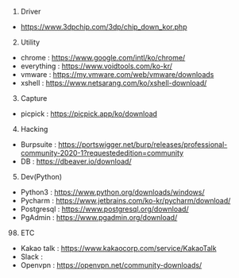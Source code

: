 1. Driver
 - https://www.3dpchip.com/3dp/chip_down_kor.php

2. Utility
 - chrome : https://www.google.com/intl/ko/chrome/
 - everything : https://www.voidtools.com/ko-kr/
 - vmware : https://my.vmware.com/web/vmware/downloads
 - xshell : https://www.netsarang.com/ko/xshell-download/

3. Capture
 - picpick : https://picpick.app/ko/download
 
4. Hacking
 - Burpsuite : https://portswigger.net/burp/releases/professional-community-2020-1?requestededition=community
 - DB : https://dbeaver.io/download/
 
5. Dev(Python)
 - Python3 : https://www.python.org/downloads/windows/
 - Pycharm : https://www.jetbrains.com/ko-kr/pycharm/download/
 - Postgresql : https://www.postgresql.org/download/
 - PgAdmin : https://www.pgadmin.org/download/

98. ETC
 - Kakao talk : https://www.kakaocorp.com/service/KakaoTalk
 - Slack : 
 - Openvpn : https://openvpn.net/community-downloads/
